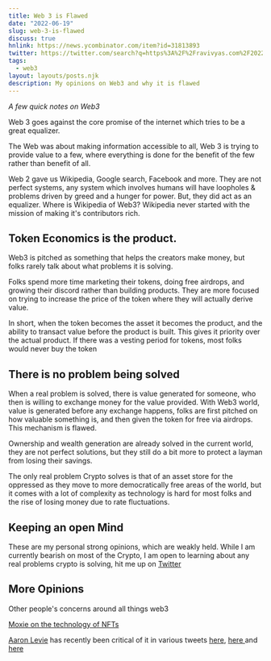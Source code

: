 ```yaml
--- 
title: Web 3 is Flawed
date: "2022-06-19"
slug: web-3-is-flawed
discuss: true
hnlink: https://news.ycombinator.com/item?id=31813893
twitter: https://twitter.com/search?q=https%3A%2F%2Fravivyas.com%2F2022%2F06%2F19%2Fweb-3-is-flawed%2F&
tags: 
  - web3
layout: layouts/posts.njk
description: My opinions on Web3 and why it is flawed
---
```

*A few quick notes on Web3*

Web 3 goes against the core promise of the internet which tries to be a great equalizer. 

The Web was about making information accessible to all, Web 3 is trying to provide value to a few, where everything is done for the benefit of the few rather than benefit of all. 

Web 2 gave us Wikipedia, Google search, Facebook and more. They are not perfect systems, any system which involves humans will have loopholes & problems driven by greed and a hunger for power. But, they did act as an equalizer.
Where is Wikipedia of Web3? Wikipedia never started with the mission of making it's contributors rich. 

## Token Economics is the product.

Web3 is pitched as something that helps the creators make money, but folks rarely talk about what problems it is solving. 

Folks spend more time marketing their tokens, doing free airdrops, and growing their discord rather than building products. They are more focused on trying to increase the price of the token where they will actually derive value. 

In short, when the token becomes the asset it becomes the product, and the ability to transact value before the product is built. This gives it priority over the actual product. If there was a vesting period for tokens, most folks would never buy the token 

## There is no problem being solved

When a real problem is solved, there is value generated for someone, who then is willing to exchange money for the value provided. With Web3 world, value is generated before any exchange happens, folks are first pitched on how valuable something is, and then given the token for free via airdrops. This mechanism is flawed. 

Ownership and wealth generation are already solved in the current world, they are not perfect solutions, but they still do a bit more to protect a layman from losing their savings.

The only real problem Crypto solves is that of an asset store for the oppressed as they move to more democratically free areas of the world, but it comes with a lot of complexity as technology is hard for most folks and the rise of losing money due to rate fluctuations. 

## Keeping an open Mind

These are my personal strong opinions, which are weakly held. While I am currently bearish on most of the Crypto, I am open to learning about any real problems crypto is solving, hit me up on [Twitter](https://twitter.com/ravivyas84)

## More Opinions
Other people's concerns around all things web3

[Moxie on the technology of NFTs](https://moxie.org/2022/01/07/web3-first-impressions.html)

[Aaron Levie](https://twitter.com/levie) has recently been critical of it in various tweets [here](https://twitter.com/levie/status/1538183603510575106?s=21&t=6OwOSnU1tNVTBLTLLEPUjg), [here ](https://twitter.com/levie/status/1538228322290651136?s=21&t=hU494Yb5Ex2nRfbQTeU7Dw) and [here](https://twitter.com/levie/status/1537432154811944966)



